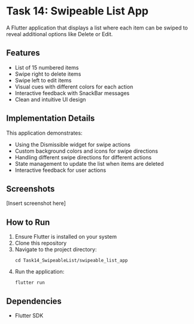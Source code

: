 # Task 14: Swipeable List App

A Flutter application that displays a list where each item can be swiped to reveal additional options like Delete or Edit.

## Features

- List of 15 numbered items
- Swipe right to delete items
- Swipe left to edit items
- Visual cues with different colors for each action
- Interactive feedback with SnackBar messages
- Clean and intuitive UI design

## Implementation Details

This application demonstrates:
- Using the Dismissible widget for swipe actions
- Custom background colors and icons for swipe directions
- Handling different swipe directions for different actions
- State management to update the list when items are deleted
- Interactive feedback for user actions

## Screenshots

[Insert screenshot here]

## How to Run

1. Ensure Flutter is installed on your system
2. Clone this repository
3. Navigate to the project directory:
   ```
   cd Task14_SwipeableList/swipeable_list_app
   ```
4. Run the application:
   ```
   flutter run
   ```

## Dependencies

- Flutter SDK